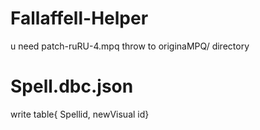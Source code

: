 # Fallaffell-Helper
u need patch-ruRU-4.mpq throw to originaMPQ/ directory

# Spell.dbc.json
write table{ Spellid, newVisual id}
